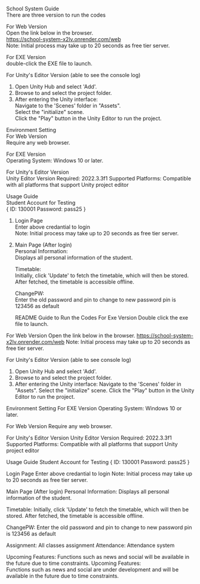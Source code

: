 School System Guide  
There are three version to run the codes

For Web Version  
   Open the link below in the browser.  
   https://school-system-x2lv.onrender.com/web  
   Note: Initial process may take up to 20 seconds as free tier server.

For EXE Version  
   double-click the EXE file to launch.
   
For Unity's Editor Version (able to see the console log)
1. Open Unity Hub and select 'Add'.
2. Browse to and select the project folder.
3. After entering the Unity interface:  
Navigate to the 'Scenes' folder in "Assets".  
Select the "initialize" scene.  
Click the "Play" button in the Unity Editor to run the project.

Environment Setting  
For Web Version  
Require any web browser.

For EXE Version  
Operating System: Windows 10 or later.

For Unity's Editor Version  
Unity Editor Version Required: 2022.3.3f1
Supported Platforms: Compatible with all platforms that support Unity project editor  

Usage Guide  
Student Account for Testing  
{
ID: 130001
Password: pass25
}

1. Login Page  
Enter above credantial to login  
Note: Initial process may take up to 20 seconds as free tier server.

2. Main Page (After login)  
   Personal Information:  
   Displays all personal information of the student.

   Timetable:  
   Initially, click 'Update' to fetch the timetable, which will then be stored.
   After fetched, the timetable is accessible offline.

   ChangePW:  
   Enter the old password and pin to change to new password
   pin is 123456 as default

   README
Guide to Run the Codes
For Exe Version
Double click the exe file to launch.

For Web Version
Open the link below in the browser.
https://school-system-x2lv.onrender.com/web
Note: Initial process may take up to 20 seconds as free tier server.

For Unity's Editor Version (able to see console log)
1. Open Unity Hub and select 'Add'.
2. Browse to and select the project folder.
3. After entering the Unity interface:
Navigate to the 'Scenes' folder in "Assets".
Select the "initialize" scene.
Click the "Play" button in the Unity Editor to run the project.

Environment Setting 
For EXE Version
Operating System: Windows 10 or later.

For Web Version
Require any web browser.

For Unity's Editor Version
Unity Editor Version Required: 2022.3.3f1 Supported Platforms: Compatible with all platforms that support Unity project editor

Usage Guide
Student Account for Testing
{ ID: 130001 Password: pass25 }

Login Page
Enter above credantial to login
Note: Initial process may take up to 20 seconds as free tier server.

Main Page (After login)
Personal Information:
Displays all personal information of the student.

Timetable:
Initially, click 'Update' to fetch the timetable, which will then be stored. After fetched, the timetable is accessible offline.

ChangePW:
Enter the old password and pin to change to new password pin is 123456 as default

Assignment: All classes assignment
Attendance: Attendance system

Upcoming Features:
Functions such as news and social will be available in the future due to time constraints.
   Upcoming Features:  
   Functions such as news and social are under development and will be available in the future due to time constraints.
